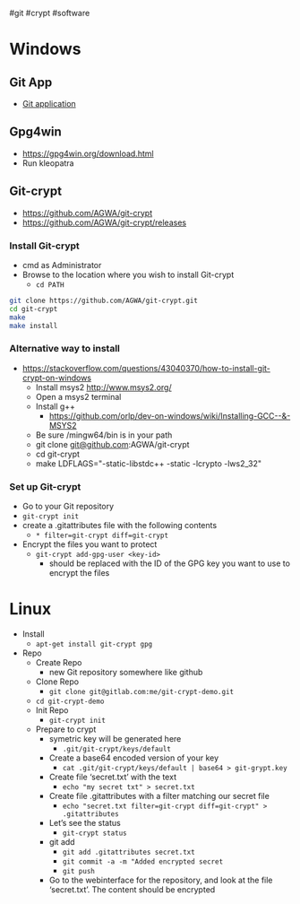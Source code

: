 #git #crypt #software 

# Windows
## Git App
- [Git application](Git%20application.md)

## Gpg4win
- https://gpg4win.org/download.html
- Run kleopatra

## Git-crypt
- https://github.com/AGWA/git-crypt
- https://github.com/AGWA/git-crypt/releases
### Install Git-crypt
- cmd as Administrator
- Browse to the location where you wish to install Git-crypt
	- `cd PATH`
```bash
git clone https://github.com/AGWA/git-crypt.git
cd git-crypt
make
make install
```

### Alternative way to install
- https://stackoverflow.com/questions/43040370/how-to-install-git-crypt-on-windows
	- Install msys2 http://www.msys2.org/
	- Open a msys2 terminal
	- Install g++
		- https://github.com/orlp/dev-on-windows/wiki/Installing-GCC--&-MSYS2
	- Be sure /mingw64/bin is in your path
	- git clone git@github.com:AGWA/git-crypt
	- cd git-crypt
	- make LDFLAGS="-static-libstdc++ -static -lcrypto -lws2_32"

### Set up Git-crypt
- Go to your Git repository
- `git-crypt init`
- create a .gitattributes file with the following contents
	- `* filter=git-crypt diff=git-crypt`
- Encrypt the files you want to protect
	- `git-crypt add-gpg-user <key-id>`
		- <Key-id> should be replaced with the ID of the GPG key you want to use to encrypt the files

# Linux
- Install
	- `apt-get install git-crypt gpg`
- Repo
	- Create Repo
		- new Git repository somewhere like github
	- Clone Repo
		- `git clone git@gitlab.com:me/git-crypt-demo.git`
	- `cd git-crypt-demo`
	- Init Repo
		- `git-crypt init`
	- Prepare to crypt
		- symetric key will be generated here
			- `.git/git-crypt/keys/default`
		- Create a base64 encoded version of your key
			- `cat .git/git-crypt/keys/default | base64 > git-grypt.key`
		- Create file ‘secret.txt’ with the text
			- `echo "my secret txt" > secret.txt`
		- Create file .gitattributes with a filter matching our secret file
			- `echo "secret.txt filter=git-crypt diff=git-crypt" > .gitattributes`
		- Let’s see the status
			- `git-crypt status`
		- git add
			- `git add .gitattributes secret.txt`
			- `git commit -a -m "Added encrypted secret`
			- `git push`
		- Go to the webinterface for the repository, and look at the file ‘secret.txt’. The content should be encrypted